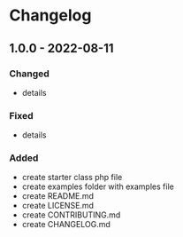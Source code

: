 # Changelog
## 1.0.0 - 2022-08-11
### Changed
- details
### Fixed
- details
### Added
- create starter class php file
- create examples folder with examples file
- create README.md
- create LICENSE.md
- create CONTRIBUTING.md
- create CHANGELOG.md
